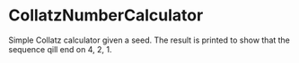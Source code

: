 # CollatzNumberCalculator
Simple Collatz calculator given a seed. The result is printed to show that the sequence qill end on 4, 2, 1.
